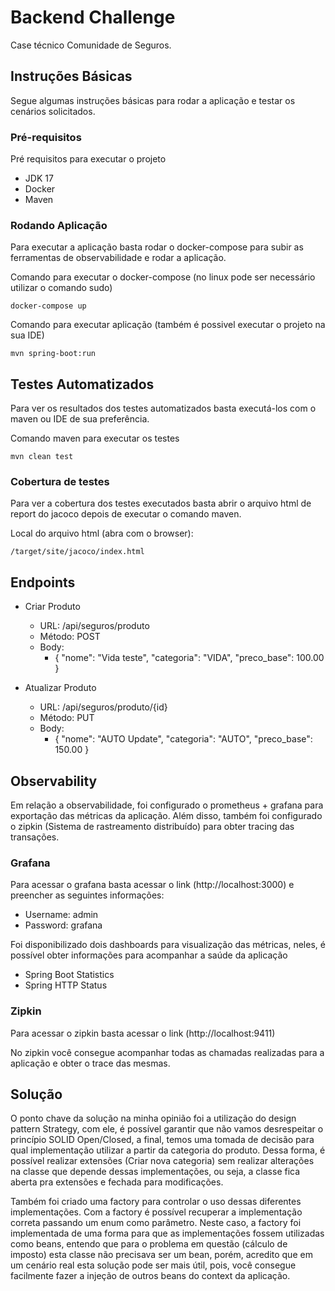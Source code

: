 # Backend Challenge

Case técnico Comunidade de Seguros.

## Instruções Básicas

Segue algumas instruções básicas para rodar a aplicação e testar os cenários solicitados.

### Pré-requisitos

Pré requisitos para executar o projeto
- JDK 17
- Docker
- Maven

### Rodando Aplicação

Para executar a aplicação basta rodar o docker-compose para subir as ferramentas de observabilidade e rodar a aplicação.

Comando para executar o docker-compose (no linux pode ser necessário utilizar o comando sudo)

    docker-compose up

Comando para executar aplicação (também é possivel executar o projeto na sua IDE)

    mvn spring-boot:run

## Testes Automatizados

Para ver os resultados dos testes automatizados basta executá-los com o maven ou IDE de sua preferência.


Comando maven para executar os testes

    mvn clean test

### Cobertura de testes

Para ver a cobertura dos testes executados basta abrir o arquivo html de report do jacoco depois de executar o comando maven.

Local do arquivo html (abra com o browser): 

    /target/site/jacoco/index.html

## Endpoints

- Criar Produto
  - URL: /api/seguros/produto
  - Método: POST
  - Body:
    - {
      "nome": "Vida teste",
      "categoria": "VIDA",
      "preco_base": 100.00
      }

- Atualizar Produto
  - URL: /api/seguros/produto/{id}
  - Método: PUT
  - Body:
    - {
      "nome": "AUTO Update",
      "categoria": "AUTO",
      "preco_base": 150.00
      }

## Observability

Em relação a observabilidade, foi configurado o prometheus + grafana para exportação das métricas da aplicação. Além
disso, também foi configurado o zipkin (Sistema de rastreamento distribuído) para obter tracing das transações.

### Grafana
Para acessar o grafana basta acessar o link (http://localhost:3000) e preencher as seguintes informações:

- Username: admin
- Password: grafana

Foi disponibilizado dois dashboards para visualização das métricas, neles, é possível obter informações para acompanhar a saúde da aplicação

- Spring Boot Statistics
- Spring HTTP Status

### Zipkin

Para acessar o zipkin basta acessar o link (http://localhost:9411)

No zipkin você consegue acompanhar todas as chamadas realizadas para a aplicação e obter o trace das mesmas.

## Solução

O ponto chave da solução na minha opinião foi a utilização do design pattern Strategy, com ele, é possível garantir que 
não vamos desrespeitar o princípio SOLID Open/Closed, a final, temos uma tomada de decisão para qual implementação utilizar
a partir da categoria do produto. Dessa forma, é possível realizar extensões (Criar nova categoria) sem realizar alterações
na classe que depende dessas implementações, ou seja, a classe fica aberta pra extensões e fechada para modificações.

Também foi criado uma factory para controlar o uso dessas diferentes implementações. Com a factory é possível recuperar a
implementação correta passando um enum como parâmetro. Neste caso, a factory foi implementada de uma forma para que as implementações
fossem utilizadas como beans, entendo que para o problema em questão (cálculo de imposto) esta classe não precisava ser um bean,
porém, acredito que em um cenário real esta solução pode ser mais útil, pois, você consegue facilmente fazer a injeção de
outros beans do context da aplicação.





